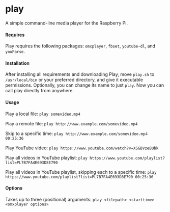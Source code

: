 # play
A simple command-line media player for the Raspberry Pi.

#### Requires
Play requires the following packages: ```omxplayer```, ```fbset```, ```youtube-dl```, and ```youParse```.

#### Installation
After installing all requirements and downloading Play, move ```play.sh``` to ```/usr/local/bin``` or your preferred directory, and give it executable permissions. Optionally, you can change its name to just ```play```. Now you can call play directly from anywhere.

#### Usage
Play a local file:
```play somevideo.mp4```

Play a remote file:
```play http://www.example.com/somevideo.mp4```

Skip to a specific time:
```play http://www.example.com/somevideo.mp4 00:25:36```

Play YouTube video:
```play https://www.youtube.com/watch?v=XSGBVzeBUbk```

Play all videos in YouTube playlist:
```play https://www.youtube.com/playlist?list=PL7B7FA4E693D8E790```

Play all videos in YouTube playlist, skipping each to a specific time:
```play https://www.youtube.com/playlist?list=PL7B7FA4E693D8E790 00:25:36```

#### Options
Takes up to three (positional) arguments: ```play <filepath> <starttime> <omxplayer options>```
